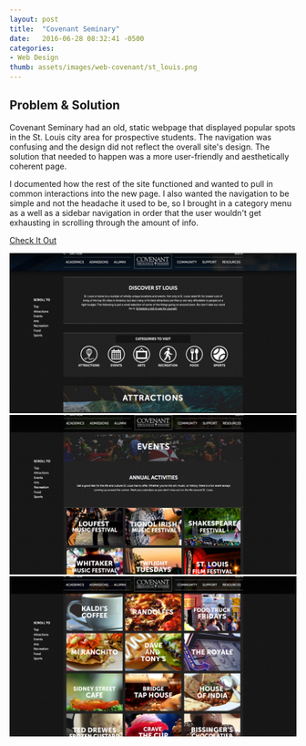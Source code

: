 ```yaml
---
layout: post
title:  "Covenant Seminary"
date:   2016-06-28 08:32:41 -0500
categories:
- Web Design
thumb: assets/images/web-covenant/st_louis.png
---
```

Problem & Solution
------------------
Covenant Seminary had an old, static webpage that displayed popular spots in the St. Louis
city area for prospective students. The navigation was confusing and the design did not
reflect the overall site's design. The solution that needed to happen was a more user-friendly and
aesthetically coherent page.

I documented how the rest of the site functioned and wanted to pull in common interactions into the new page. I also wanted the navigation to be simple and not the headache it used to be, so I brought in a category menu as a well as a sidebar navigation in order that the user wouldn't get exhausting in scrolling through the amount of info.

<a class="site-link" href="https://www.covenantseminary.edu/community/stlouis/">Check It Out</a>

<div class="example-container">
<img class="example-img" alt="St. Louis Page" src="/assets/images/web-covenant/st-louis-intro.png">
</div>

<div class="example-container">
<img class="example-img" alt="St. Louis Intro" src="/assets/images/web-covenant/event-section.png">
</div>

<div class="example-container">
<img class="example-img" alt="St. Louis Events" src="/assets/images/web-covenant/st-louis-grid.png">
</div>

